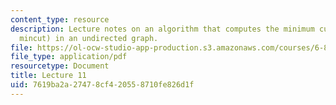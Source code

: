 ```yaml
---
content_type: resource
description: Lecture notes on an algorithm that computes the minimum cut (or simply
  mincut) in an undirected graph.
file: https://ol-ocw-studio-app-production.s3.amazonaws.com/courses/6-854j-advanced-algorithms-fall-2008/7619ba2a27478cf420558710fe826d1f_mincut.pdf
file_type: application/pdf
resourcetype: Document
title: Lecture 11
uid: 7619ba2a-2747-8cf4-2055-8710fe826d1f
---
```

